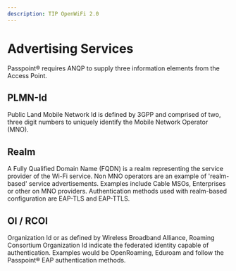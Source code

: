 ```yaml
---
description: TIP OpenWiFi 2.0
---
```


# Advertising Services

Passpoint® requires ANQP to supply three information elements from the Access Point.

## PLMN-Id

Public Land Mobile Network Id is defined by 3GPP and comprised of two, three digit numbers to uniquely identify the Mobile Network Operator \(MNO\).

## Realm

A Fully Qualified Domain Name \(FQDN\) is a realm representing the service provider of the Wi-Fi service. Non MNO operators are an example of 'realm-based' service advertisements. Examples include Cable MSOs, Enterprises or other on MNO providers. Authentication methods used with realm-based configuration are EAP-TLS and EAP-TTLS.

## OI / RCOI

Organization Id or as defined by Wireless Broadband Alliance, Roaming Consortium Organization Id indicate the federated identity capable of authentication. Examples would be OpenRoaming, Eduroam and follow the Passpoint® EAP authentication methods.

